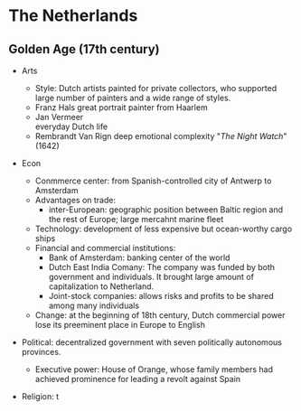 

# The Netherlands
## Golden Age (17th century)

 - Arts
   - Style: Dutch artists painted for private collectors, who supported  large number of painters and a wide range of styles.
   - Franz Hals
     great portrait painter from Haarlem
   - Jan Vermeer  
     everyday Dutch life
   - Rembrandt Van Rign
    deep emotional complexity  "_The Night Watch_"(1642)
 - Econ
   - Conmmerce center: from Spanish-controlled city of Antwerp to Amsterdam
   - Advantages on trade:
      - inter-European: geographic position between Baltic region and the rest of Europe; large mercahnt marine fleet
   - Technology: development of less expensive but ocean-worthy cargo ships
   - Financial and commercial institutions: 
     - Bank of Amsterdam: banking center of the world
     - Dutch East India Comany: The company was funded by both government and individuals. It brought large amount of capitalization to Netherland.
     - Joint-stock companies: allows risks and profits to be shared among many individuals
   - Change: at the beginning of 18th century, Dutch commercial power lose its preeminent place in Europe to English
    
 - Political: decentralized government with seven politically autonomous provinces.
   - Executive power: House of Orange, whose family members had achieved prominence for leading a revolt against Spain
 - Religion: t
 

<!--stackedit_data:
eyJoaXN0b3J5IjpbLTEwMzE0MjU5NDIsNzMwOTk4MTE2XX0=
-->